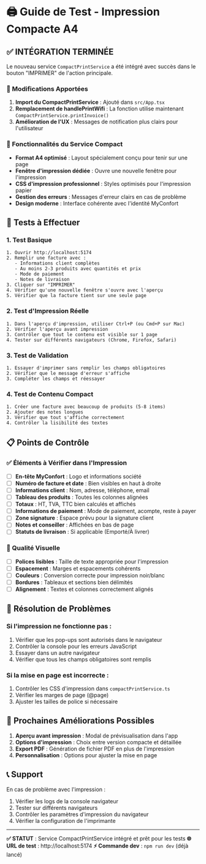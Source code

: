 # 🖨️ Guide de Test - Impression Compacte A4

## ✅ INTÉGRATION TERMINÉE

Le nouveau service `CompactPrintService` a été intégré avec succès dans le bouton "IMPRIMER" de l'action principale.

### 🔄 Modifications Apportées

1. **Import du CompactPrintService** : Ajouté dans `src/App.tsx`
2. **Remplacement de handlePrintWifi** : La fonction utilise maintenant `CompactPrintService.printInvoice()`
3. **Amélioration de l'UX** : Messages de notification plus clairs pour l'utilisateur

### 🎯 Fonctionnalités du Service Compact

- **Format A4 optimisé** : Layout spécialement conçu pour tenir sur une page
- **Fenêtre d'impression dédiée** : Ouvre une nouvelle fenêtre pour l'impression
- **CSS d'impression professionnel** : Styles optimisés pour l'impression papier
- **Gestion des erreurs** : Messages d'erreur clairs en cas de problème
- **Design moderne** : Interface cohérente avec l'identité MyConfort

## 🧪 Tests à Effectuer

### 1. Test Basique
```
1. Ouvrir http://localhost:5174
2. Remplir une facture avec :
   - Informations client complètes
   - Au moins 2-3 produits avec quantités et prix
   - Mode de paiement
   - Notes de livraison
3. Cliquer sur "IMPRIMER"
4. Vérifier qu'une nouvelle fenêtre s'ouvre avec l'aperçu
5. Vérifier que la facture tient sur une seule page
```

### 2. Test d'Impression Réelle
```
1. Dans l'aperçu d'impression, utiliser Ctrl+P (ou Cmd+P sur Mac)
2. Vérifier l'aperçu avant impression
3. Contrôler que tout le contenu est visible sur 1 page
4. Tester sur différents navigateurs (Chrome, Firefox, Safari)
```

### 3. Test de Validation
```
1. Essayer d'imprimer sans remplir les champs obligatoires
2. Vérifier que le message d'erreur s'affiche
3. Compléter les champs et réessayer
```

### 4. Test de Contenu Compact
```
1. Créer une facture avec beaucoup de produits (5-8 items)
2. Ajouter des notes longues
3. Vérifier que tout s'affiche correctement
4. Contrôler la lisibilité des textes
```

## 📋 Points de Contrôle

### ✅ Éléments à Vérifier dans l'Impression

- [ ] **En-tête MyConfort** : Logo et informations société
- [ ] **Numéro de facture et date** : Bien visibles en haut à droite
- [ ] **Informations client** : Nom, adresse, téléphone, email
- [ ] **Tableau des produits** : Toutes les colonnes alignées
- [ ] **Totaux** : HT, TVA, TTC bien calculés et affichés
- [ ] **Informations de paiement** : Mode de paiement, acompte, reste à payer
- [ ] **Zone signature** : Espace prévu pour la signature client
- [ ] **Notes et conseiller** : Affichées en bas de page
- [ ] **Statuts de livraison** : Si applicable (Emporté/À livrer)

### 🎨 Qualité Visuelle

- [ ] **Polices lisibles** : Taille de texte appropriée pour l'impression
- [ ] **Espacement** : Marges et espacements cohérents
- [ ] **Couleurs** : Conversion correcte pour impression noir/blanc
- [ ] **Bordures** : Tableaux et sections bien délimités
- [ ] **Alignement** : Textes et colonnes correctement alignés

## 🐛 Résolution de Problèmes

### Si l'impression ne fonctionne pas :
1. Vérifier que les pop-ups sont autorisés dans le navigateur
2. Contrôler la console pour les erreurs JavaScript
3. Essayer dans un autre navigateur
4. Vérifier que tous les champs obligatoires sont remplis

### Si la mise en page est incorrecte :
1. Contrôler les CSS d'impression dans `compactPrintService.ts`
2. Vérifier les marges de page (@page)
3. Ajuster les tailles de police si nécessaire

## 🔄 Prochaines Améliorations Possibles

1. **Aperçu avant impression** : Modal de prévisualisation dans l'app
2. **Options d'impression** : Choix entre version compacte et détaillée
3. **Export PDF** : Génération de fichier PDF en plus de l'impression
4. **Personnalisation** : Options pour ajuster la mise en page

## 📞 Support

En cas de problème avec l'impression :
1. Vérifier les logs de la console navigateur
2. Tester sur différents navigateurs
3. Contrôler les paramètres d'impression du navigateur
4. Vérifier la configuration de l'imprimante

---

**✅ STATUT** : Service CompactPrintService intégré et prêt pour les tests
**🌐 URL de test** : http://localhost:5174
**⚡ Commande dev** : `npm run dev` (déjà lancé)
